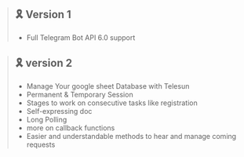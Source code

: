 > ## 🎗 Version 1
>
> - Full Telegram Bot API 6.0 support

> ## 🎗 version 2
>
> - Manage Your google sheet Database with Telesun
> - Permanent & Temporary Session
> - Stages to work on consecutive tasks like registration
> - Self-expressing doc
> - Long Polling
> - more on callback functions
> - Easier and understandable methods to hear and manage coming requests
